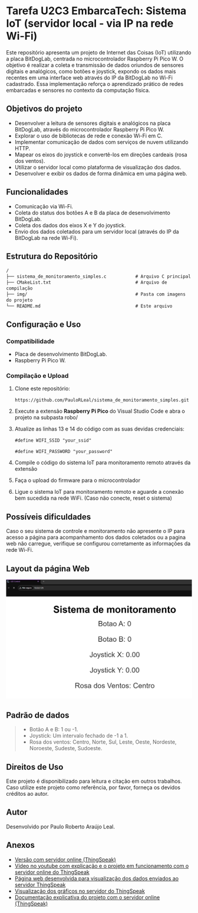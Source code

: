 # Tarefa U2C3 EmbarcaTech: Sistema IoT (servidor local - via IP na rede Wi-Fi)

Este repositório apresenta um projeto de Internet das Coisas (IoT) utilizando a placa BitDogLab, centrada no microcontrolador Raspberry Pi Pico W. O objetivo é realizar a coleta e transmissão de dados oriundos de sensores digitais e analógicos, como botões e joystick, expondo os dados mais recentes em uma interface web através do IP da BitDogLab no Wi-Fi cadastrado. Essa implementação reforça o aprendizado prático de redes embarcadas e sensores no contexto da computação física.

## Objetivos do projeto

- Desenvolver a leitura de sensores digitais e analógicos na placa BitDogLab, através do microcontrolador Raspberry Pi Pico W.
- Explorar o uso de bibliotecas de rede e conexão Wi-Fi em C.
- Implementar comunicação de dados com serviços de nuvem utilizando HTTP.
- Mapear os eixos do joystick e convertê-los em direções cardeais (rosa dos ventos).
- Utilizar o servidor local como plataforma de visualização dos dados.
- Desenvolver e exibir os dados de forma dinâmica em uma página web.


## Funcionalidades

- Comunicação via Wi-Fi.
- Coleta do status dos botões A e B da placa de desenvolvimento BitDogLab.
- Coleta dos dados dos eixos X e Y do joystick.
- Envio dos dados coletados para um servidor local (através do IP da BitDogLab na rede Wi-Fi).


## Estrutura do Repositório
```
/
├── sistema_de_monitoramento_simples.c           # Arquivo C principal
├── CMakeList.txt                                # Arquivo de compilação
├── img/                                         # Pasta com imagens do projeto
└── README.md                                    # Este arquivo
```

## Configuração e Uso

### Compatibilidade
- Placa de desenvolvimento BitDogLab.
- Raspberry Pi Pico W.

### Compilação e Upload
1. Clone este repositório:
   ```
   https://github.com/PauloRLeal/sistema_de_monitoramento_simples.git
   ```
2. Execute a extensão **Raspberry Pi Pico** do Visual Studio Code e abra o projeto na subpasta robo/
3. Atualize as linhas 13 e 14 do código com as suas devidas credenciais:
   ```
   #define WIFI_SSID "your_ssid" 
   ```

   ```
   #define WIFI_PASSWORD "your_password" 
   ```

4. Compile o código do sistema IoT para monitoramento remoto através da extensão
5. Faça o upload do firmware para o microcontrolador
6. Ligue o sistema IoT para monitoramento remoto e aguarde a conexão bem sucedida na rede WiFi. (Caso não conecte, reset o sistema)


## Possíveis dificuldades
Caso o seu sistema de controle e monitoramento não apresente o IP para acesso a página para acompanhamento dos dados coletados ou a pagina web não carregue, verifique se configurou corretamente as informações da rede Wi-Fi.

## Layout da página Web
<img src="https://github.com/PauloRLeal/sistema_de_monitoramento_simples/blob/6cf921bb663a2b78fc62f59e0f9b728ea5bc0ce7/img/Captura%20de%20tela%202025-05-11%20001507.png">

## Padrão de dados
> * Botão A e B: 1 ou -1.
> * Joystick: Um intervalo fechado de -1 a 1.
> * Rosa dos ventos: Centro, Norte, Sul, Leste, Oeste, Nordeste, Noroeste, Sudeste, Sudoeste.

## Direitos de Uso
Este projeto é disponibilizado para leitura e citação em outros trabalhos. Caso utilize este projeto como referência, por favor, forneça os devidos créditos ao autor.

## Autor
Desenvolvido por Paulo Roberto Araújo Leal.

## Anexos
- [Versão com servidor online (ThingSpeak)](https://github.com/PauloRLeal/comunicacao_iot_u2c3.git)
- [Vídeo no youtube com explicação e o projeto em funcionamento com o servidor online do ThingSpeak](https://youtu.be/eVDgW0HW090?si=Aiii0x1b1JSktnU9)
- [Página web desenvolvida para visualização dos dados enviados ao servidor ThingSpeak](https://v0-real-time-web-app-nu.vercel.app/)
- [Visualização dos gráficos no servidor do ThingSpeak](https://thingspeak.mathworks.com/channels/2952597)
- [Documentação explicativa do projeto com o servidor online (ThingSpeak)](https://docs.google.com/document/d/1QmjtPQbKv75fYgCW9ZC__xgsdDB3R5dtR7qd71a4LPk/edit?usp=sharing)
